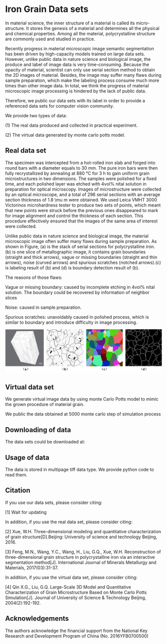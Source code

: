 # Iron Grain Data sets
In material science, the inner structure of a material is called its micro-structure. It stores the genesis of a material and determines all the physical and chemical properties. Among all the material, polycrystalline structure are commonly used and studied in practice.

Recently progress in material microscopic image semantic segmentation has been driven by high-capacity models trained on large data sets. However, unlike public data in nature science and biological image, the produce and label of image data is very time-consuming. Because the opacity of material, scientist can only use serial section method to obtain the 2D images of material. Besides, the image may suffer many flaws during sample preparation, which make the labeling process consume much more times than other image data. In total, we think the progress of material microscopic image processing is hindered by the lack of public data.

Therefore, we public our data sets with its label in order to provide a referenced data sets for computer vision community.

We provide two types of data:

(1) The real data produced and collected in practical experiment.

(2) The virtual data generated by monte carlo potts model.

## Real data set
The specimen was intercepted from a hot-rolled iron slab and forged into round bars with a diameter equals to 30 mm. The pure iron bars were then fully recrystallized by annealing at 880 °C for 3 h to gain uniform grain microstructures in two dimensions. The samples were polished for a fixed time, and each polished layer was etched with 4vol% nital solution in preparation for optical microscopy. Images of microstructure were collected by an optical microscope, and a total of 296 serial sections with an average section thickness of 1.8 \mu m were obtained. We used Leica VMHT 3000 Victorinox microhardness tester to produce two sets of points, which meant that new points were struck before the previous ones disappeared to mark for image alignment and control the thickness of each section. This procedure effectively ensured that the images of the same area of interest were collected.

Unlike public data in nature science and biological image, the material microscopic image often suffer many flaws during sample preparation. As shown in Figure, (a) is the stack of serial sections for polycrystalline iron. (b) is one slice of metallographic image, it contains grain boundaries (straight and thick arrows), vague or missing boundaries (straight and thin arrows), noise (curved arrows) and spurious scratches (notched arrows).(c) is labeling result of (b) and (d) is boundary detection result of (b).

The reasons of those flaws:

Vague or missing boundary: caused by incomplete etching in 4vol% nital solution. The boundary could be recovered by information of neighbor slices

Noise: caused in sample preparation.

Spurious scratches: unavoidably caused in polished process, which is similar to boundary and introduce difficulty in image processing.

![](./explain_image/polycrystalline_iron.jpg)

## Virtual data set
We generate virtual image data by using monte Carlo Potts model to mimic the grown procedure of material grain.

We public the data obtained at 5000 monte carlo step of simulation process

## Downloading of data
The data sets could be downloaded at:


## Usage of data
The data is stored in multipage tiff data type. We provide python code to read them.


## Citation
If you use our data sets, please consider citing:

[1] Wait for updating

In addition, if you use the real data set, please consider citing:

[2] Xue, W.H. Three-dimensional modeling and quantitative characterization of grain structure[D].Beijing: University of science and technology Beijing, 2016.

[3] Feng, M.N., Wang, Y.C., Wang, H., Liu, G.Q., Xue, W.H. Reconstruction of three-dimensional grain structure in polycrystalline iron via an interactive segmentation method[J]. International Journal of Minerals Metallurgy and Materials, 2017(03):31-37.

In addition, if you use the virtual data set, please consider citing:

[4] Qin X.G., Liu, G.Q. Large-Scale 3D Model and Quantitative Characterization of Grain Microstructure Based on Monte Carlo Potts Simulation[J]. Journal of University of Science & Technology Beijing, 2004(2):192-192.

## Acknowledgements
The authors acknowledge the financial support from the National Key Research and Development Program of China (No. 2016YFB0700500)
